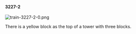 #### 3227-2
![train-3227-2-0.png](https://github.com/lil-lab/nlvr/raw/master/nlvr/train/images/24/train-3227-2-0.png "train-3227-2-0.png")

There is a yellow block as the top of a tower with three blocks.